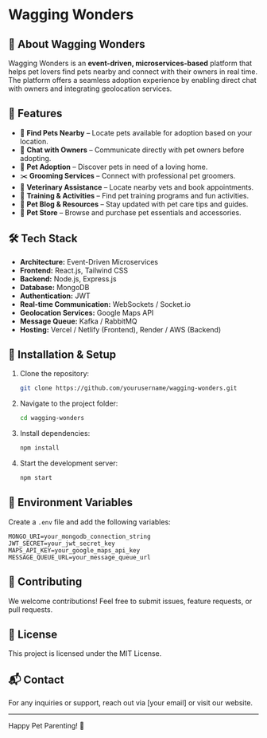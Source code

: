 
# Wagging Wonders

## 🐶 About Wagging Wonders
Wagging Wonders is an **event-driven, microservices-based** platform that helps pet lovers find pets nearby and connect with their owners in real time. The platform offers a seamless adoption experience by enabling direct chat with owners and integrating geolocation services.

## 🚀 Features
- 📍 **Find Pets Nearby** – Locate pets available for adoption based on your location.
- 💬 **Chat with Owners** – Communicate directly with pet owners before adopting.
- 🏡 **Pet Adoption** – Discover pets in need of a loving home.
- ✂️ **Grooming Services** – Connect with professional pet groomers.
- 🏥 **Veterinary Assistance** – Locate nearby vets and book appointments.
- 🎾 **Training & Activities** – Find pet training programs and fun activities.
- 📖 **Pet Blog & Resources** – Stay updated with pet care tips and guides.
- 🛒 **Pet Store** – Browse and purchase pet essentials and accessories.

## 🛠️ Tech Stack
- **Architecture:** Event-Driven Microservices
- **Frontend:** React.js, Tailwind CSS
- **Backend:** Node.js, Express.js
- **Database:** MongoDB
- **Authentication:** JWT
- **Real-time Communication:** WebSockets / Socket.io
- **Geolocation Services:** Google Maps API
- **Message Queue:** Kafka / RabbitMQ
- **Hosting:** Vercel / Netlify (Frontend), Render / AWS (Backend)

## 🔧 Installation & Setup
1. Clone the repository:
   ```sh
   git clone https://github.com/yourusername/wagging-wonders.git
   ```
2. Navigate to the project folder:
   ```sh
   cd wagging-wonders
   ```
3. Install dependencies:
   ```sh
   npm install
   ```
4. Start the development server:
   ```sh
   npm start
   ```

## 📜 Environment Variables
Create a `.env` file and add the following variables:
```
MONGO_URI=your_mongodb_connection_string
JWT_SECRET=your_jwt_secret_key
MAPS_API_KEY=your_google_maps_api_key
MESSAGE_QUEUE_URL=your_message_queue_url
```

## 🤝 Contributing
We welcome contributions! Feel free to submit issues, feature requests, or pull requests.

## 📜 License
This project is licensed under the MIT License.

## 📬 Contact
For any inquiries or support, reach out via [your email] or visit our website.

---
Happy Pet Parenting! 🐾

